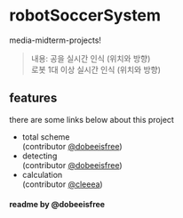 # robotSoccerSystem
media-midterm-projects!  
> 내용: 공을 실시간 인식 (위치와 방향)  
> 로봇 1대 이상 실시간 인식 (위치와 방향)  

## features
there are some links below about this project 

- total scheme  
(contributor [@dobeeisfree](https://github.com/dobeeisfree))
- detecting  
(contributor [@dobeeisfree](https://github.com/dobeeisfree))  
- calculation  
(contributor [@cleeea](https://github.com/cleeea))

#### readme by @dobeeisfree

